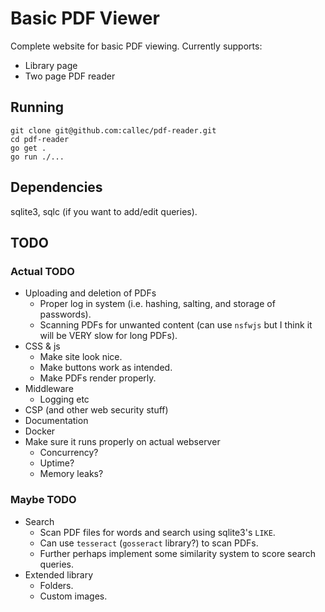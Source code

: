 # Basic PDF Viewer
Complete website for basic PDF viewing.
Currently supports:
- Library page
- Two page PDF reader

## Running
```
git clone git@github.com:callec/pdf-reader.git
cd pdf-reader
go get .
go run ./...
```

## Dependencies
sqlite3, sqlc (if you want to add/edit queries).

## TODO

### Actual TODO
- Uploading and deletion of PDFs
  - Proper log in system (i.e. hashing, salting, and storage of passwords).
  - Scanning PDFs for unwanted content (can use `nsfwjs` but I think it will be VERY slow for long PDFs).
- CSS & js
  - Make site look nice.
  - Make buttons work as intended.
  - Make PDFs render properly.
- Middleware
  - Logging etc
- CSP (and other web security stuff)
- Documentation
- Docker
- Make sure it runs properly on actual webserver
  - Concurrency?
  - Uptime?
  - Memory leaks?

### Maybe TODO
- Search
  - Scan PDF files for words and search using sqlite3's `LIKE`.
  - Can use `tesseract` (`gosseract` library?) to scan PDFs.
  - Further perhaps implement some similarity system to score search queries.
- Extended library
  - Folders.
  - Custom images.
